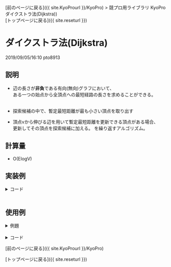 [前のページに戻る]({{ site.KyoProurl }}/KyoPro) > 競プロ用ライブラリ KyoPro ダイクストラ法(Dijkstra))<br>
[トップページに戻る]({{ site.reseturl }})<br>

# ダイクストラ法(Dijkstra)
2019/09/05/16:10 pto8913

## 説明
* 辺の長さが**非負**である有向(無向)グラフにおいて、 <br>
ある一つの始点から全頂点への最短経路の長さを求めることができる。<br><br>

* 探索候補の中で、暫定最短距離が最も小さい頂点を取り出す
* 頂点vから伸びる辺を用いて暫定最短距離を更新できる頂点がある場合、<br>
更新してその頂点を探索候補に加える。
を繰り返すアルゴリズム。

## 計算量
* O(ElogV)

## 実装例

<details>
<summary> コード </summary>

```cpp
const long long INF = 1LL<<60;

#define Pdi pair<double, int>
#define Pid pair<int, double>
#define mkp(a, b) make_pair(a, b)

struct Graph {
  Graph(int size) {
    this-> n = size;
    adj = vector<vector<Pid>>(size, vector<Pid>());
  }

  void addEdge(int a, int b, double w) {
    adj[a].push_back(mkp(b, w));
    adj[b].push_back(mkp(a, w));
  }

  void dijkstra(int a) {
    d = vector<double>(n, INF);
    d[a] = 0;
    priority_queue<Pdi, vector<Pdi>, greater<Pdi>> que;
    que.push(mkp(0, a));

    while (!que.empty()) {
      int u = que.top().second;
      que.pop();

      for (auto i: adj[u]) {
        if (d[i.first] > d[u] + i.second) {
          d[i.first] = d[u] + i.second;
          que.push(mkp(d[i.first], i.first));
        }
      }
    }
  }

  double dist(int a) {
    return d[a];
  }

private:
  int n;
  vector<vector<Pid>> adj;
  vector<double> d;
};
```

</details><br>

## 使用例

<details>
<summary> 例題 </summary>

* [SoundHound 2018 D-SavingSnuke](https://atcoder.jp/contests/soundhound2018-summer-qual/tasks/soundhound2018_summer_qual_d)

</details><br>

<details>
<summary> コード </summary>

```cpp
#include <iostream>
#include <vector>
#include <queue>
#include <algorithm>

using namespace std;

const long long INF = 1LL<<60;

#define Pdi pair<double, int>
#define Pid pair<int, double>
#define mkp(a, b) make_pair(a, b)
#define ll long long
#define rep(i, a, n) for(int i = a; i < (n); ++i)

struct Graph {
  // 省略
};

int main(){
  ll n, m, s, t;
  scanf("%lld%lld%lld%lld", &n, &m, &s, &t);
  --s; --t;
  Graph yen(n), snuke(n);
  rep(i, 0, m) {
    ll u, v, a, b;
    scanf("%lld%lld%lld%lld", &u, &v, &a, &b);
    --u; --v;
    yen.addEdge(u, v, a);
    snuke.addEdge(u, v, b);
  }
  yen.dijkstra(s);
  snuke.dijkstra(t);

  vector<ll> ans;
  rep(i, 0, n) {
    ll a = 1e15 - yen.dist(n - 1 - i) - snuke.dist(n - 1 - i);
    if (ans.empty() || a > ans.back()) {
      ans.push_back(a);
    } else {
      ans.push_back(ans.back());
    }
  }

  reverse(ans.begin(), ans.end());
  for (auto e : ans) {
    cout << e << endl;
  }
}
```

</details>

[前のページに戻る]({{ site.KyoProurl }}/KyoPro)<br>

[トップページに戻る]({{ site.reseturl }})<br>